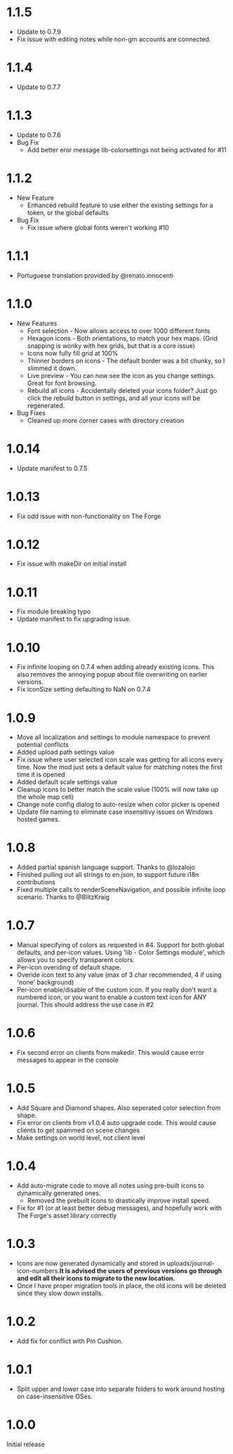 # 1.1.5
* Update to 0.7.9
* Fix issue with editing notes while non-gm accounts are connected.

# 1.1.4
* Update to 0.7.7

# 1.1.3
* Update to 0.7.6
* Bug Fix
  * Add better eror message lib-colorsettings not being activated for #11

# 1.1.2
* New Feature
  * Enhanced rebuild feature to use either the existing settings for a token, or the global defaults
* Bug Fix
  * Fix issue where global fonts weren't working #10


# 1.1.1
* Portuguese translation provided by  @renato.innocenti 

# 1.1.0
* New Features 
  * Font selection - Now allows access to over 1000 different fonts
  * Hexagon icons - Both orientations, to match your hex maps. (Grid snapping is wonky with hex grids, but that is a core issue)
  * Icons now fully fill grid at 100% 
  * Thinner borders on icons - The default border was a bit chunky, so I slimmed it down.
  * Live preview - You can now see the icon as you change settings. Great for font browsing.
  * Rebuild all icons - Accidentally deleted your icons folder?  Just go click the rebuild button in settings, and all your icons will be regenerated. 
* Bug Fixes
  * Cleaned up more corner cases with directory creation

# 1.0.14
* Update manifest to 0.7.5

# 1.0.13
* Fix odd issue with non-functionality on The Forge 

# 1.0.12
* Fix issue with makeDir on initial install

# 1.0.11
* Fix module breaking typo
* Update manifest to fix upgrading issue.

# 1.0.10
 * Fix infinite looping on 0.7.4 when adding already existing icons.  This also removes the annoying popup about file overwriting on earlier versions.
 * Fix iconSize setting defaulting to NaN on 0.7.4

# 1.0.9
 * Move all localization and settings to module namespace to prevent potential conflicts
 * Added upload path settings value
 * Fix issue where user selected icon scale was getting for all icons every time. Now the mod just sets a default value for matching notes the first time it is opened
 * Added default scale settings value
 * Cleanup icons to better match the scale value (100% will now take up the whole map cell)
 * Change note config dialog to auto-resize when color picker is opened
 * Update file naming to eliminate case insensitivy issues on Windows hosted games.


# 1.0.8
 * Added partial spanish language support. Thanks to @lozalojo
 * Finished pulling out all strings to en.json, to support future i18n contributions
 * Fixed multiple calls to renderSceneNavigation, and possible infinite loop scenario. Thanks to @BlitzKraig 

# 1.0.7
 * Manual specifying of colors as requested in #4. Support for both global defaults, and per-icon values. Using 'lib - Color Settings module', which allows you to specify transparent colors.
 * Per-icon overiding of default shape.
 * Overide icon text to any value (max of 3 char recommended, 4 if using 'none' background)
 * Per-icon enable/disable of the custom icon. If you really don't want a numbered icon, or you want to enable a custom text icon for ANY journal. This should address the use case in #2
 
# 1.0.6
 * Fix second error on clients from makedir.  This would cause error messages to appear in the console

# 1.0.5
* Add Square and Diamond shapes.  Also seperated color selection from shape.
* Fix error on clients from v1.0.4 auto upgrade code. This would cause clients to get spammed on scene changes
* Make settings on world level, not client level

# 1.0.4
* Add auto-migrate code to move all notes using pre-built icons to dynamically generated ones.
  * Removed the prebuilt icons to drastically improve install speed.
* Fix for #1 (or at least better debug messages), and hopefully work with The Forge's asset library correctly

# 1.0.3
* Icons are now generated dynamically and stored in uploads/journal-icon-numbers.**It is advised the users of previous versions go through and edit all their icons to migrate to the new location.**
* Once I have proper migration tools in place, the old icons will be deleted since they slow down installs.

# 1.0.2
* Add fix for conflict with Pin Cushion.

# 1.0.1
* Split upper and lower case into separate folders to work around hosting on case-insensitive OSes.

# 1.0.0
Initial release
